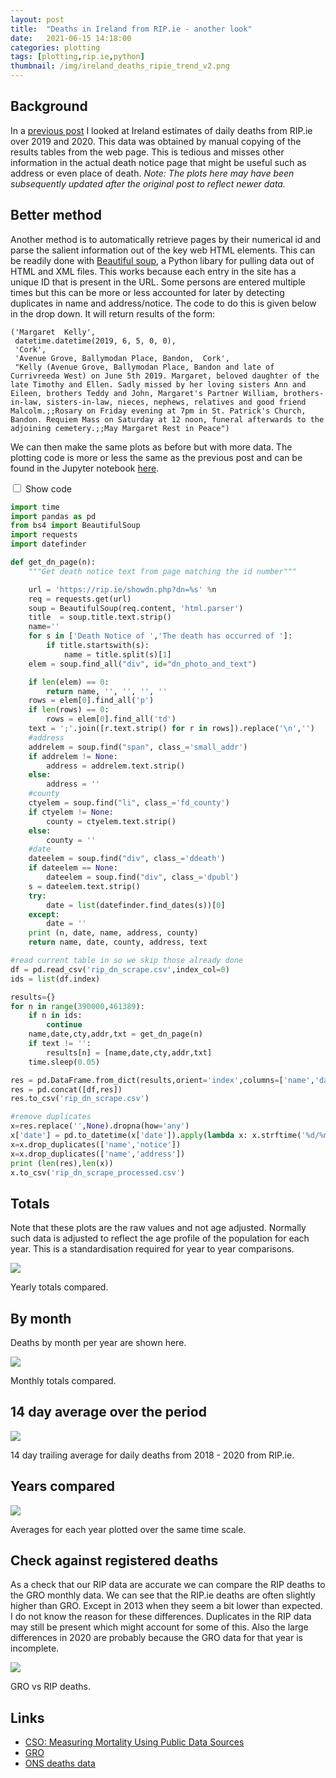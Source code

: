 ```yaml
---
layout: post
title:  "Deaths in Ireland from RIP.ie - another look"
date:   2021-06-15 14:18:00
categories: plotting
tags: [plotting,rip.ie,python]
thumbnail: /img/ireland_deaths_ripie_trend_v2.png
---
```


## Background

In a [previous post](/plotting/ireland-ripie-deaths) I looked at Ireland estimates of daily deaths from RIP.ie over 2019 and 2020. This data was obtained by manual copying of the results tables from the web page. This is tedious and misses other information in the actual death notice page that might be useful such as address or even place of death. *Note: The plots here may have been subsequently updated after the original post to reflect newer data.*

## Better method

Another method is to automatically retrieve pages by their numerical id and parse the salient information out of the key web HTML elements. This can be readily done with [Beautiful soup](https://www.crummy.com/software/BeautifulSoup/bs4/doc/), a Python libary for pulling data out of HTML and XML files. This works because each entry in the site has a unique ID that is present in the URL. Some persons are entered multiple times but this can be more or less accounted for later by detecting duplicates in name and address/notice. The code to do this is given below in the drop down. It will return results of the form:

```
('Margaret  Kelly',
 datetime.datetime(2019, 6, 5, 0, 0),
 'Cork',
 'Avenue Grove, Ballymodan Place, Bandon,  Cork',
 "Kelly (Avenue Grove, Ballymodan Place, Bandon and late of Currivreeda West) on June 5th 2019. Margaret, beloved daughter of the late Timothy and Ellen. Sadly missed by her loving sisters Ann and Eileen, brothers Teddy and John, Margaret's Partner William, brothers-in-law, sisters-in-law, nieces, nephews, relatives and good friend Malcolm.;;Rosary on Friday evening at 7pm in St. Patrick's Church, Bandon. Requiem Mass on Saturday at 12 noon, funeral afterwards to the adjoining cemetery.;;May Margaret Rest in Peace")
 ```

We can then make the same plots as before but with more data. The plotting code is more or less the same as the previous post and can be found in the Jupyter notebook [here](https://github.com/dmnfarrell/teaching/blob/master/misc/ireland_rip_deaths2.ipynb).

<div class="wrap-collabsible">
<input id="collapsible1" class="toggle" type="checkbox">
<label for="collapsible1" class="lbl-toggle">Show code</label><div class="collapsible-content">
<div class="content-inner" markdown="1">

```python
import time
import pandas as pd
from bs4 import BeautifulSoup
import requests
import datefinder

def get_dn_page(n):
    """Get death notice text from page matching the id number"""

    url = 'https://rip.ie/showdn.php?dn=%s' %n
    req = requests.get(url)
    soup = BeautifulSoup(req.content, 'html.parser')
    title  = soup.title.text.strip()
    name=''    
    for s in ['Death Notice of ','The death has occurred of ']:
        if title.startswith(s):
            name = title.split(s)[1]   
    elem = soup.find_all("div", id="dn_photo_and_text")

    if len(elem) == 0:
        return name, '', '', '', ''
    rows = elem[0].find_all('p')
    if len(rows) == 0:
        rows = elem[0].find_all('td')
    text = ';'.join([r.text.strip() for r in rows]).replace('\n','')
    #address
    addrelem = soup.find("span", class_='small_addr')
    if addrelem != None:
        address = addrelem.text.strip()
    else:
        address = ''
    #county  
    ctyelem = soup.find("li", class_='fd_county')
    if ctyelem != None:
        county = ctyelem.text.strip()
    else:
        county = ''
    #date
    dateelem = soup.find("div", class_='ddeath')
    if dateelem == None:
        dateelem = soup.find("div", class_='dpubl')
    s = dateelem.text.strip()
    try:
        date = list(datefinder.find_dates(s))[0]
    except:
        date = ''
    print (n, date, name, address, county)
    return name, date, county, address, text

#read current table in so we skip those already done
df = pd.read_csv('rip_dn_scrape.csv',index_col=0)
ids = list(df.index)

results={}
for n in range(390000,461389):
    if n in ids:
        continue
    name,date,cty,addr,txt = get_dn_page(n)
    if text != '':
        results[n] = [name,date,cty,addr,txt]
    time.sleep(0.05)

res = pd.DataFrame.from_dict(results,orient='index',columns=['name','date','county','address','notice'])
res = pd.concat([df,res])
res.to_csv('rip_dn_scrape.csv')

#remove duplicates
x=res.replace('',None).dropna(how='any')
x['date'] = pd.to_datetime(x['date']).apply(lambda x: x.strftime('%d/%m/%Y'))
x=x.drop_duplicates(['name','notice'])
x=x.drop_duplicates(['name','address'])
print (len(res),len(x))
x.to_csv('rip_dn_scrape_processed.csv')
```
</div>
</div>
</div>

## Totals

 Note that these plots are the raw values and not age adjusted. Normally such data is adjusted to reflect the age profile of the population for each year. This is a standardisation required for year to year comparisons.

<div style="width: auto;">
 <a href="/img/ireland_deaths_ripie_summary_v2.png"> <img class="small-scaled" src="/img/ireland_deaths_ripie_summary_v2.png"></a>  
   <p class="caption">Yearly totals compared.</p>
</div>

## By month

Deaths by month per year are shown here.

<div style="width: auto;">
 <a href="/img/ireland_deaths_ripie_bymonth_v2.png"> <img class="scaled" src="/img/ireland_deaths_ripie_bymonth_v2.png"></a>  
   <p class="caption">Monthly totals compared.</p>
</div>

## 14 day average over the period

<div style="width: auto;">
 <a href="/img/ireland_deaths_ripie_trend_v2.png"> <img class="scaled" src="/img/ireland_deaths_ripie_trend_v2.png"></a>  
   <p class="caption">14 day trailing average for daily deaths from 2018 - 2020 from RIP.ie.</p>
</div>

## Years compared

<div style="width: auto;">
 <a href="/img/ireland_deaths_ripie_compared_mean_v2.png"> <img class="scaled" src="/img/ireland_deaths_ripie_compared_mean.png"></a>  
   <p class="caption">Averages for each year plotted over the same time scale.</p>
</div>

## Check against registered deaths

As a check that our RIP data are accurate we can compare the RIP deaths to the GRO monthly data. We can see that the RIP.ie deaths are often slightly higher than GRO. Except in 2013 when they seem a bit lower than expected. I do not know the reason for these differences. Duplicates in the RIP data may still be present which might account for some of this. Also the large differences in 2020 are probably because the GRO data for that year is incomplete.

<div style="width: auto;">
 <a href="/img/ireland_deaths_gro_vs_ripie.png"> <img class="scaled" src="/img/ireland_deaths_gro_vs_ripie.png"></a>  
   <p class="caption">GRO vs RIP deaths.</p>
</div>

## Links

* [CSO: Measuring Mortality Using Public Data Sources](https://www.cso.ie/en/releasesandpublications/br/b-mpds/measuringmortalityusingpublicdatasources/)
* [GRO](https://www.gov.ie/en/service/49c66f-registering-a-death-in-ireland/)
* [ONS deaths data](https://www.ons.gov.uk/peoplepopulationandcommunity/birthsdeathsandmarriages/deaths)
